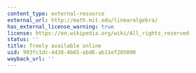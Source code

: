 ```yaml
---
content_type: external-resource
external_url: http://math.mit.edu/linearalgebra/
has_external_license_warning: true
license: https://en.wikipedia.org/wiki/All_rights_reserved
status: ''
title: freely available online
uid: 993fc1dc-4438-4b65-abd6-ab11ef205890
wayback_url: ''
---
```

